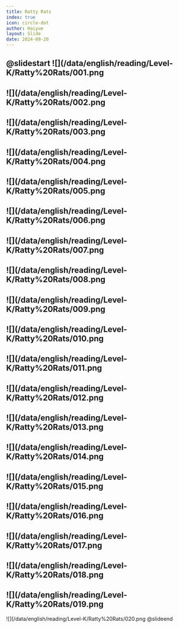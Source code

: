 ```yaml
---
title: Ratty Rats
index: true
icon: circle-dot
author: Haiyue
layout: Slide
date: 2024-09-20
---
```

 
@slidestart
![](/data/english/reading/Level-K/Ratty%20Rats/001.png
---
![](/data/english/reading/Level-K/Ratty%20Rats/002.png
---
![](/data/english/reading/Level-K/Ratty%20Rats/003.png
---
![](/data/english/reading/Level-K/Ratty%20Rats/004.png
---
![](/data/english/reading/Level-K/Ratty%20Rats/005.png
---
![](/data/english/reading/Level-K/Ratty%20Rats/006.png
---
![](/data/english/reading/Level-K/Ratty%20Rats/007.png
---
![](/data/english/reading/Level-K/Ratty%20Rats/008.png
---
![](/data/english/reading/Level-K/Ratty%20Rats/009.png
---
![](/data/english/reading/Level-K/Ratty%20Rats/010.png
---
![](/data/english/reading/Level-K/Ratty%20Rats/011.png
---
![](/data/english/reading/Level-K/Ratty%20Rats/012.png
---
![](/data/english/reading/Level-K/Ratty%20Rats/013.png
---
![](/data/english/reading/Level-K/Ratty%20Rats/014.png
---
![](/data/english/reading/Level-K/Ratty%20Rats/015.png
---
![](/data/english/reading/Level-K/Ratty%20Rats/016.png
---
![](/data/english/reading/Level-K/Ratty%20Rats/017.png
---
![](/data/english/reading/Level-K/Ratty%20Rats/018.png
---
![](/data/english/reading/Level-K/Ratty%20Rats/019.png
---
![](/data/english/reading/Level-K/Ratty%20Rats/020.png
@slideend